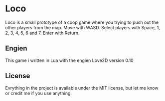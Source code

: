# Loco
Loco is a small prototype of a coop game where you trying to push out the other players from the map. Move with WASD. Select players with Space, 1, 2, 3, 4, 5, 6 and 7. Enter with Return.

## Engien
This game i written in Lua with the engien Love2D version 0.10

## License
Evrything in the project is available under the MIT license, but let me know or credit me if you use anything. 